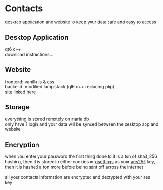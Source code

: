 # Contacts
desktop application and website to keep your data safe and easy to access
## Desktop Application
qt6 c++<br>
download instructions...
## Website
frontend: vanilla js & css<br>
backend: modified lamp stack (qt6 c++ replacing php)<br>site linked
<a href="http://jakehenryparker.com:56112/Contacts/"> here</a>
## Storage
everything is stored remotely on maria db<br>
only have 1 login and your data will be synced between the desktop app and website
## Encryption
when you enter your password the first thing done to it is a ton of sha3_256 hashing, then it is stored in either cookies or <a href="https://doc.qt.io/qt-5/qsettings.html">qsettings</a> as your <a href="https://www.atpinc.com/blog/what-is-aes-256-encryption">aes256</a> key, then it is hashed a ton more before being sent off across the internet<br><br>all your contacts information are encrypted and decrypted with your aes key
